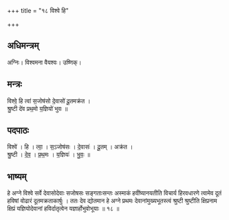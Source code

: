 +++
title = "१८ विश्वे हि"

+++
## अधिमन्त्रम्
अग्निः। विश्वमना वैयश्वः। उष्णिक्।

## मन्त्रः
विश्वे॒ हि त्वा॑ स॒जोष॑सो दे॒वासो॑ दू॒तमक्र॑त ।  
श्रु॒ष्टी दे॑व प्रथ॒मो य॒ज्ञियो॑ भुवः ॥

## पदपाठः
विश्वे॑ । हि । त्वा॒ । स॒ऽजोष॑सः । दे॒वासः॑ । दू॒तम् । अक्र॑त ।  
श्रु॒ष्टी । दे॒व॒ । प्र॒थ॒मः । य॒ज्ञियः॑ । भु॒वः॒ ॥

## भाष्यम्
हे अग्ने विश्वे सर्वे देवासोदेवाः सजोषसः सङ्गताःसन्तः अस्माकं हवींष्यानयतीति विचार्य हिरवधारणे त्वामेव दूतं हविषां वोढारं दूतमक्रताकार्षुः । ततः देव द्योतमान हे अग्ने प्रथमः देवानांमुख्यभूतस्त्वं श्रुष्टी श्रुष्टीति क्षिप्रनाम क्षिप्रं यज्ञियोदेवानां हविर्दातृत्वेन यज्ञार्होभुवोभूयाः ॥ १८ ॥